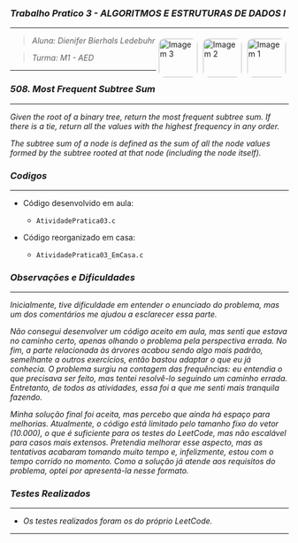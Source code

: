 ### _Trabalho Pratico 3 - ALGORITMOS E ESTRUTURAS DE DADOS I_

***

<img align="right" src="https://i.pinimg.com/736x/3d/18/e4/3d18e43bebd686d7fced8a65ce6b9e42.jpg" alt="Imagem 1" style="border-radius: 10px; margin: 5px;" width="70">
<img align="right" src="https://i.pinimg.com/736x/dc/34/04/dc3404474e9c90d969b799e4d883747f.jpg" alt="Imagem 2" style="border-radius: 10px; margin: 5px;" height="70">
<img align="right" src="https://i.pinimg.com/736x/3d/18/e4/3d18e43bebd686d7fced8a65ce6b9e42.jpg" alt="Imagem 3" style="border-radius: 10px; margin: 5px;" width="70">

> _Aluna: Dienifer Bierhals Ledebuhr_ 
 
> _Turma: M1 - AED_

***

### _508. Most Frequent Subtree Sum_

***

_Given the root of a binary tree, return the most frequent subtree sum. If there is a tie, return all the values with the highest frequency in any order._

_The subtree sum of a node is defined as the sum of all the node values formed by the subtree rooted at that node (including the node itself)._

### _Codigos_

***

* Código desenvolvido em aula:
  
  * `AtividadePratica03.c`
    
* Código reorganizado em casa:

  * `AtividadePratica03_EmCasa.c` 


### _Observações e Dificuldades_

***

_Inicialmente, tive dificuldade em entender o enunciado do problema, mas um dos comentários me ajudou a esclarecer essa parte._ 

_Não consegui desenvolver um código aceito em aula, mas senti que estava no caminho certo, apenas olhando o problema pela perspectiva errada. No fim, a parte relacionada às árvores acabou sendo algo mais padrão, semelhante a outros exercícios, então bastou adaptar o que eu já conhecia. O problema surgiu na contagem das frequências: eu entendia o que precisava ser feito, mas tentei resolvê-lo seguindo um caminho errada. Entretanto, de todos as atividades, essa foi a que me senti mais tranquila fazendo._

_Minha solução final foi aceita, mas percebo que ainda há espaço para melhorias. Atualmente, o código está limitado pelo tamanho fixo do vetor (10.000), o que é suficiente para os testes do LeetCode, mas não escalável para casos mais extensos. Pretendia melhorar esse aspecto, mas as tentativas acabaram tomando muito tempo e, infelizmente, estou com o tempo corrido no momento. Como a solução já atende aos requisitos do problema, optei por apresentá-la nesse formato._

### _Testes Realizados_

***

 * _Os testes realizados foram os do próprio LeetCode._

***

